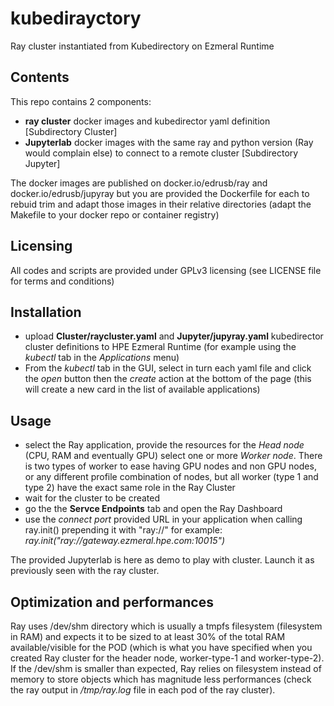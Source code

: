 # kubedirayctory
Ray cluster instantiated from Kubedirectory on Ezmeral Runtime

## Contents
This repo contains 2 components:
- <b>ray cluster</b> docker images and kubedirector yaml definition [Subdirectory Cluster]
- <b>Jupyterlab</b> docker images with the same ray and python version (Ray would complain else) to connect to a remote cluster [Subdirectory Jupyter]

The docker images are published on docker.io/edrusb/ray and docker.io/edrusb/jupyray but you are provided the Dockerfile for each to rebuid trim and adapt those images in their relative directories (adapt the Makefile to your docker repo or container registry)

## Licensing
All codes and scripts are provided under GPLv3 licensing (see LICENSE file for terms and conditions)

## Installation
- upload **Cluster/raycluster.yaml** and **Jupyter/jupyray.yaml** kubedirector cluster definitions to HPE Ezmeral Runtime (for example using the *kubectl* tab in the *Applications* menu)
- From the *kubectl* tab in the GUI, select in turn each yaml file and click the *open* button then the *create* action at the bottom of the page (this will create a new card in the list of available applications)

## Usage
- select the Ray application, provide the resources for the *Head node* (CPU, RAM and eventually GPU) select one or more *Worker node*. There is two types of worker to ease having GPU nodes and non GPU nodes, or any different profile combination of nodes, but all worker (type 1 and type 2) have the exact same role in the Ray Cluster
- wait for the cluster to be created
- go the the **Servce Endpoints** tab and open the Ray Dashboard
- use the *connect port* provided URL in your application when calling ray.init() prepending it with "ray://" for example: *ray.init("ray://gateway.ezmeral.hpe.com:10015")*

The provided Jupyterlab is here as demo to play with cluster. Launch it as previously seen with the ray cluster.

## Optimization and performances
Ray uses /dev/shm directory which is usually a tmpfs filesystem (filesystem in RAM) and expects it to be sized to at least 30% of the total RAM available/visible for the POD (which is what you have specified when you created Ray cluster for the header node, worker-type-1 and worker-type-2). If the /dev/shm is smaller than expected, Ray relies on filesystem instead of memory to store objects which has magnitude less performances (check the ray output in */tmp/ray.log* file in each pod of the ray cluster).

